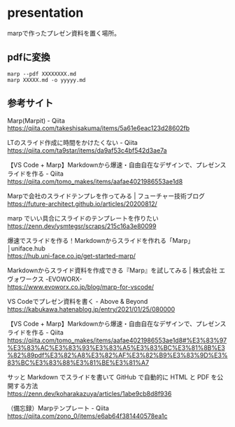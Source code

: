 # presentation

marpで作ったプレゼン資料を置く場所。

## pdfに変換

```
marp --pdf XXXXXXXX.md
marp XXXXX.md -o yyyyy.md
```

## 参考サイト

Marp(Marpit) - Qiita  
<https://qiita.com/takeshisakuma/items/5a61e6eac123d28602fb>

LTのスライド作成に時間をかけたくない - Qiita  
<https://qiita.com/ta9star/items/da9af53c4bf542d3ae7a>

【VS Code + Marp】Markdownから爆速・自由自在なデザインで、プレゼンスライドを作る - Qiita  
<https://qiita.com/tomo_makes/items/aafae4021986553ae1d8>

Marpで会社のスライドテンプレを作ってみる | フューチャー技術ブログ  
<https://future-architect.github.io/articles/20200812/>

marp でいい具合にスライドのテンプレートを作りたい  
<https://zenn.dev/ysmtegsr/scraps/215c16a3e80099>

爆速でスライドを作る！Markdownからスライドを作れる「Marp」│uniface.hub  
<https://hub.uni-face.co.jp/get-started-marp/>

Markdownからスライド資料を作成できる『Marp』を試してみる | 株式会社 エヴォワークス -EVOWORX-  
<https://www.evoworx.co.jp/blog/marp-for-vscode/>

VS Codeでプレゼン資料を書く - Above & Beyond  
<https://kabukawa.hatenablog.jp/entry/2021/01/25/080000>

【VS Code + Marp】Markdownから爆速・自由自在なデザインで、プレゼンスライドを作る - Qiita  
<https://qiita.com/tomo_makes/items/aafae4021986553ae1d8#%E3%83%97%E3%83%AC%E3%83%93%E3%83%A5%E3%83%BC%E3%81%8B%E3%82%89pdf%E3%82%A8%E3%82%AF%E3%82%B9%E3%83%9D%E3%83%BC%E3%83%88%E3%81%BE%E3%81%A7>

サッと Markdown でスライドを書いて GitHub で自動的に HTML と PDF を公開する方法  
<https://zenn.dev/koharakazuya/articles/1abe9cb8d8f936>

（備忘録）Marpテンプレート - Qiita  
<https://qiita.com/zono_0/items/e6ab64f381440578ea1c>
